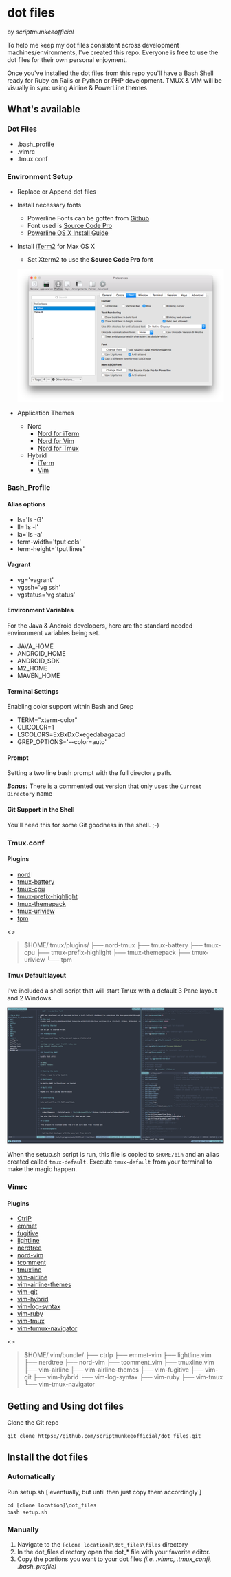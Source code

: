 # dot files
by _scriptmunkeeofficial_

To help me keep my dot files consistent across development machines/environments, I've created this repo. Everyone is free to use the dot files for their own personal enjoyment.

Once you've installed the dot files from this repo you'll have a Bash Shell ready for Ruby on Rails or Python or PHP development. TMUX & VIM will be visually in sync using Airline & PowerLine themes

## What's available
### Dot Files
* .bash_profile
* .vimrc
* .tmux.conf

### Environment Setup
* Replace or Append dot files
* Install necessary fonts
	* Powerline Fonts can be gotten from [Github](https://github.com/powerline/fonts)
	* Font used is [Source Code Pro](https://github.com/powerline/fonts/tree/master/SourceCodePro)
	* [Powerline OS X Install Guide](https://powerline.readthedocs.io/en/latest/installation/osx.html)

* Install [iTerm2](https://www.iterm2.com/) for Max OS X
	* Set Xterm2 to use the **Source Code Pro** font

	![iTerm2 Font Config](https://github.com/scriptmunkeeofficial/dot_files/blob/master/resources/iterm2-fonts.png)
	
* Application Themes
	* Nord
		* [Nord for iTerm](https://github.com/arcticicestudio/nord-iterm2)
		* [Nord for Vim](https://github.com/arcticicestudio/nord-vim)
		* [Nord for Tmux](https://github.com/arcticicestudio/nord-tmux)
	* Hybrid
		* [iTerm](https://raw.githubusercontent.com/w0ng/dotfiles/master/iterm2/hybrid.itermcolors)
		* [Vim](https://github.com/w0ng/vim-hybrid)

### Bash_Profile
#### Alias options
* ls='ls -G'
* ll='ls -l'
* la='ls -a'
* term-width='tput cols'
* term-height='tput lines'

#### Vagrant
* vg='vagrant'
* vgssh='vg ssh'
* vgstatus='vg status'

#### Environment Variables
For the Java & Android developers, here are the standard needed environment variables being set.

* JAVA_HOME
* ANDROID_HOME
* ANDROID_SDK
* M2_HOME
* MAVEN_HOME

#### Terminal Settings
Enabling color support within Bash and Grep

* TERM="xterm-color"
* CLICOLOR=1 
* LSCOLORS=ExBxDxCxegedabagacad
* GREP_OPTIONS='--color=auto'

#### Prompt
Setting a two line bash prompt with the full directory path.

***Bonus:*** There is a commented out version that only uses the `Current Directory` name

#### Git Support in the Shell
You'll need this for some Git goodness in the shell. ;-)

### Tmux.conf
#### Plugins
* [nord]()
* [tmux-battery]()
* [tmux-cpu]()
* [tmux-prefix-highlight]()
* [tmux-themepack]()
* [tmux-urlview]()
* [tpm]()

<<make this a screenshot>>
>$HOME/.tmux/plugins/
>├── nord-tmux
>├── tmux-battery
>├── tmux-cpu
>├── tmux-prefix-highlight
>├── tmux-themepack
>├── tmux-urlview
>└── tpm


#### Tmux Default layout
I've included a shell script that will start Tmux with a default 3 Pane layout and 2 Windows.

![Tmux-Default](https://github.com/scriptmunkeeofficial/dot_files/blob/master/resources/tmux_powered.png)

When the setup.sh script is run, this file is copied to `$HOME/bin` and an alias created called `tmux-default`. Execute `tmux-default` from your terminal to make the magic happen.

### Vimrc
#### Plugins
* [CtrlP]()
* [emmet]()
* [fugitive](https://github.com/tpope/vim-fugitive)
* [lightline]()
* [nerdtree]()
* [nord-vim]()
* [tcomment]()
* [tmuxline]()
* [vim-airline]()
* [vim-airline-themes]()
* [vim-git]()
* [vim-hybrid]()
* [vim-log-syntax]()
* [vim-ruby]()
* [vim-tmux]()
* [vim-tumux-navigator]()

<<make this a screenshot>>
>$HOME/.vim/bundle/
>├── ctrlp
>├── emmet-vim
>├── lightline.vim
>├── nerdtree
>├── nord-vim
>├── tcomment_vim
>├── tmuxline.vim
>├── vim-airline
>├── vim-airline-themes
>├── vim-fugitive
>├── vim-git
>├── vim-hybrid
>├── vim-log-syntax
>├── vim-ruby
>├── vim-tmux
>└── vim-tmux-navigator

## Getting and Using dot files
Clone the Git repo

    git clone https://github.com/scriptmunkeeofficial/dot_files.git

## Install the dot files
### Automatically

Run setup.sh [ eventually, but until then just copy them accordingly ]

```
cd [clone location]\dot_files
bash setup.sh
```

### Manually
1. Navigate to the `[clone location]\dot_files\files` directory
2. In the dot_files directory open the dot_* file with your favorite editor.
3. Copy the portions you want to your dot files _(i.e. .vimrc, .tmux_confi, .bash_profile)_

